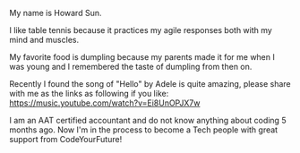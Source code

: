 My name is Howard Sun.

I like table tennis because it practices my agile responses both with my mind and muscles.

My favorite food is dumpling because my parents made it for me when I was young and I remembered the taste of dumpling from then on.

Recently I found the song of "Hello" by Adele is quite amazing, please share with me as the links as following if you like:
https://music.youtube.com/watch?v=Ei8UnOPJX7w

I am an AAT certified accountant and do not know anything about coding 5 months ago. Now I'm in the process to become a Tech people with great support from CodeYourFuture!
